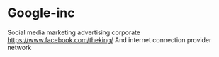 # Google-inc
Social media marketing advertising corporate
https://www.facebook.com/theking/
And internet connection provider network 
